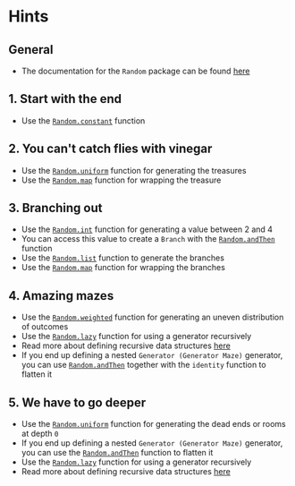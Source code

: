 # Hints

## General

- The documentation for the `Random` package can be found [here][random-module]

## 1. Start with the end

- Use the [`Random.constant`][random-constant] function

## 2. You can't catch flies with vinegar

- Use the [`Random.uniform`][random-uniform] function for generating the treasures
- Use the [`Random.map`][random-map] function for wrapping the treasure

## 3. Branching out

- Use the [`Random.int`][random-int] function for generating a value between 2 and 4
- You can access this value to create a `Branch` with the [`Random.andThen`][random-andThen] function
- Use the [`Random.list`][random-list] function to generate the branches
- Use the [`Random.map`][random-map] function for wrapping the branches

## 4. Amazing mazes

- Use the [`Random.weighted`][random-weighted] function for generating an uneven distribution of outcomes
- Use the [`Random.lazy`][random-lazy] function for using a generator recursively
- Read more about defining recursive data structures [here][bad-recursion]
- If you end up defining a nested `Generator (Generator Maze)` generator, you can use [`Random.andThen`][random-andThen] together with the `identity` function to flatten it

## 5. We have to go deeper

- Use the [`Random.uniform`][random-uniform] function for generating the dead ends or rooms at depth `0`
- If you end up defining a nested `Generator (Generator Maze)` generator, you can use the [`Random.andThen`][random-andThen] function to flatten it
- Use the [`Random.lazy`][random-lazy] function for using a generator recursively
- Read more about defining recursive data structures [here][bad-recursion]

[random-module]: https://package.elm-lang.org/packages/elm/random/latest/
[random-constant]: https://package.elm-lang.org/packages/elm/random/latest/Random#constant
[random-uniform]: https://package.elm-lang.org/packages/elm/random/latest/Random#uniform
[random-map]: https://package.elm-lang.org/packages/elm/random/latest/Random#map
[random-int]: https://package.elm-lang.org/packages/elm/random/latest/Random#int
[random-andThen]: https://package.elm-lang.org/packages/elm/random/latest/Random#andThen
[random-list]: https://package.elm-lang.org/packages/elm/random/latest/Random#list
[random-weighted]: https://package.elm-lang.org/packages/elm/random/latest/Random#weighted
[random-lazy]: https://package.elm-lang.org/packages/elm/random/latest/Random#lazy
[bad-recursion]: https://github.com/elm/compiler/blob/master/hints/bad-recursion.md
